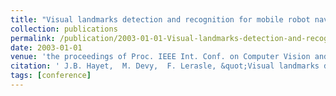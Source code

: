 ```yaml
---
title: "Visual landmarks detection and recognition for mobile robot navigation"
collection: publications
permalink: /publication/2003-01-01-Visual-landmarks-detection-and-recognition-for-mobile-robot-navigation
date: 2003-01-01
venue: 'the proceedings of Proc. IEEE Int. Conf. on Computer Vision and Pattern Recognition (CVPR03)'
citation: ' J.B. Hayet,  M. Devy,  F. Lerasle, &quot;Visual landmarks detection and recognition for mobile robot navigation.&quot; the proceedings of Proc. IEEE Int. Conf. on Computer Vision and Pattern Recognition (CVPR03), 2003.'
tags: [conference]
---
```


